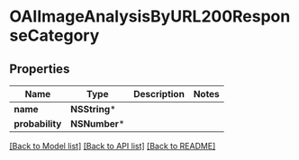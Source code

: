 # OAIImageAnalysisByURL200ResponseCategory

## Properties
Name | Type | Description | Notes
------------ | ------------- | ------------- | -------------
**name** | **NSString*** |  | 
**probability** | **NSNumber*** |  | 

[[Back to Model list]](../README.md#documentation-for-models) [[Back to API list]](../README.md#documentation-for-api-endpoints) [[Back to README]](../README.md)


